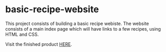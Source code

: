 # basic-recipe-website

This project consists of building a basic recipe webiste. The website consists of a main index page which will have links to a few recipes, using HTML and CSS.

Visit the finished product [HERE](https://sebiram.github.io/basic-recipe-website/).
